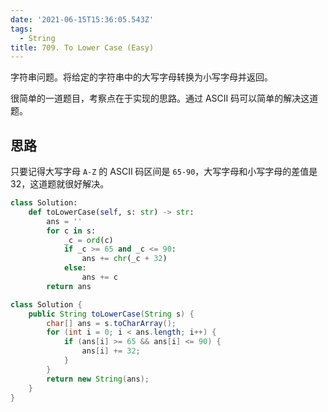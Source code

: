 ```yaml
---
date: '2021-06-15T15:36:05.543Z'
tags:
  - String
title: 709. To Lower Case (Easy)
---
```


字符串问题。将给定的字符串中的大写字母转换为小写字母并返回。

很简单的一道题目，考察点在于实现的思路。通过 ASCII 码可以简单的解决这道题。

<!-- more -->

## 思路

只要记得大写字母 `A-Z` 的 ASCII 码区间是 `65-90`，大写字母和小写字母的差值是 32，这道题就很好解决。

```python
class Solution:
    def toLowerCase(self, s: str) -> str:
        ans = ''
        for c in s:
            _c = ord(c)
            if _c >= 65 and _c <= 90:
                ans += chr(_c + 32)
            else:
                ans += c
        return ans
```

```java
class Solution {
    public String toLowerCase(String s) {
        char[] ans = s.toCharArray();
        for (int i = 0; i < ans.length; i++) {
            if (ans[i] >= 65 && ans[i] <= 90) {
                ans[i] += 32;
            }
        }
        return new String(ans);
    }
}
```
